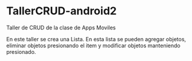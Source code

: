 # TallerCRUD-android2
Taller de CRUD de la clase de Apps Moviles

En este taller se crea una Lista. 
En esta lista se pueden agregar objetos, eliminar objetos presionando el item y modificar objetos manteniendo presionado.
